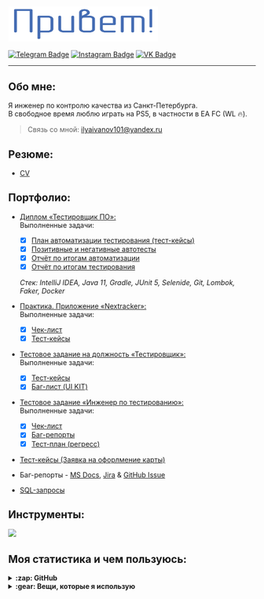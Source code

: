 <div id="header" align="left">
  <img src="https://github.com/IlyaaIvanovv/IlyaaIvanovv/blob/main/%D0%BF%D1%80%D0%B8%D0%B2%D0%B5%D1%82.png" width="305"/>
</div>

<div align="left">

  [![Telegram Badge](https://img.shields.io/badge/-Telegram-00acee?style=for-the-badge&logo=Telegram&logoColor=white)](https://t.me/ilyaa_ivanov)
  [![Instagram Badge](https://img.shields.io/badge/-Instagram-e4405f?style=for-the-badge&logo=Instagram&logoColor=white)](https://www.instagram.com/ilyaa_ivanov/)
  [![VK Badge](https://img.shields.io/badge/-VK-0e76a8?style=for-the-badge&logo=VK&logoColor=white)](https://vk.com/ilyusha_ivanov)

</div>

---

## Обо мне:

Я инженер по контролю качества из Санкт-Петербурга.\
В свободное время люблю играть на PS5, в частности в EA FC (WL 🔥).

> Связь со мной: ilyaivanov101@yandex.ru

## Резюме:

- [CV](https://drive.google.com/file/d/17skKBwDh-QcnRh_rAMSmF7AWcTZb-9qh/view?usp=sharing) 

## Портфолио:

- [Диплом «Тестировщик ПО»:](https://github.com/IlyaaIvanovv/QA_Diploma)  
  Выполненные задачи:
  - [x] [План автоматизации тестирования (тест-кейсы)](https://github.com/IlyaaIvanovv/QA_Diploma/blob/main/docs/Plan.md)
  - [x] [Позитивные и негативные автотесты](https://github.com/IlyaaIvanovv/QA_Diploma/blob/main/src/test/java/tests/PaymentCardTest.java)
  - [x] [Отчёт по итогам автоматизации](https://github.com/IlyaaIvanovv/QA_Diploma/blob/main/docs/Summary.md)
  - [x] [Отчёт по итогам тестирования](https://github.com/IlyaaIvanovv/QA_Diploma/blob/main/docs/Report.md)

  *Стек: IntelliJ IDEA, Java 11, Gradle, JUnit 5, Selenide, Git, Lombok, Faker, Docker*

- [Практика. Приложение «Nextracker»:](https://github.com/IlyaaIvanovv/test_Nextracker)  
  Выполненные задачи:
  - [x] [Чек-лист](https://docs.google.com/spreadsheets/d/1_rxMS_CCZkjJJMMTdE0iDz9bs7Y3Oi0BrELTLst2uDY/edit#gid=0)
  - [x] [Тест-кейсы](https://docs.google.com/spreadsheets/d/1_rxMS_CCZkjJJMMTdE0iDz9bs7Y3Oi0BrELTLst2uDY/edit#gid=1657628960)

- [Тестовое задание на должность «Тестировщик»:](https://docs.google.com/document/d/12K6deYPNG4Vwplhde_voStMDqqA7S3lp7ZhkmqwnEHQ/edit)  
  Выполненные задачи:
  - [x] [Тест-кейсы](https://docs.google.com/spreadsheets/d/1Xuw5aeZvj1WhS7DnlMi8h0WIwgid5zLHNWAfdgNUn-I/edit#gid=1269048450)
  - [x] [Баг-лист (UI KIT)](https://docs.google.com/spreadsheets/d/1Xuw5aeZvj1WhS7DnlMi8h0WIwgid5zLHNWAfdgNUn-I/edit#gid=1388596427)

- [Тестовое задание «Инженер по тестированию»:](https://paper.dropbox.com/doc/landing-and-cloud-SgCnOIIhJoRBBoReY8aQT)  
  Выполненные задачи:
  - [x] [Чек-лист](https://docs.google.com/spreadsheets/d/1iUBxp0yH3mpjrlxhCGrQoho_U-14Eq7_vFcgIKfw4uw/edit#gid=0)
  - [x] [Баг-репорты](https://docs.google.com/spreadsheets/d/1iUBxp0yH3mpjrlxhCGrQoho_U-14Eq7_vFcgIKfw4uw/edit#gid=1932857045)
  - [x] [Тест-план (регресс)](https://docs.google.com/spreadsheets/d/1iUBxp0yH3mpjrlxhCGrQoho_U-14Eq7_vFcgIKfw4uw/edit#gid=162564987)

- [Тест-кейсы (Заявка на офорлмение карты)](https://docs.google.com/spreadsheets/d/1CE8braN-PlUBuMGEs6aZpfByMVoBHvRQQI3sWMUI37U/edit?usp=sharing)

- Баг-репорты - [MS Docs](https://docs.google.com/document/d/1KAkpQBk05amOCgItaJ6OYFoAFQ9zxbHLGzm_Ao8tbZ4/edit?usp=sharing), [Jira](https://docs.google.com/document/d/1HUvJFv-DSn1wjchnkTysNqGSoXmzqy1qqae3uJampKA/edit?usp=sharing) & [GitHub Issue](https://github.com/IlyaaIvanovv/QA_Diploma/issues)
  
- [SQL-запросы](https://github.com/IlyaaIvanovv/SQL)

## Инструменты:

<p align="left">
  <a href="#">
    <img src="https://simpleskill.icons.workers.dev/svg?i=mysql,postgresql,html5,css3,intellijidea,notion,postman,git,gitlab,visualstudiocode,jira,testrail,docker"/>
  </a>
</p>

## Моя статистика и чем пользуюсь:

<details>
<br />
  <summary><b>:zap: GitHub</b></summary>
    <div id="github" align="center">
      <a>
      <img src="http://github-profile-summary-cards.vercel.app/api/cards/profile-details?username=IlyaaIvanovv&theme=vue" width="763"/>
      </a>
      <img src="https://github-readme-stats.vercel.app/api?username=IlyaaIvanovv&theme=graywhite&show_icons=true&hide_border=false&count_private=true" width="400"/>
      </a>
      <img src="https://github-readme-stats.vercel.app/api/top-langs/?username=IlyaaIvanovv&theme=graywhite&show_icons=true&hide_border=false&layout=compact" width="358"/>
    </div>
</details>

<details>
<br />
  <summary><b>:gear: Вещи, которые я использую</b></summary>
  	<ul>
  	    <li><b>ОС:</b> MacOS 14 Sonoma</li>
	    <li><b>Ноутбук: </b> MacBook Pro M1</li>
  	    <li><b>Браузер: </b>Google Chrome</li>
	    <li><b>Терминал: </b> ZSH: Oh My Zsh</li>
	    <li><b>Редактор кода:</b> Visual Studio Code</li>
 	    <li><b>Другие инструменты:</b> IDEA, Git, Postman</li>
	</ul>
</details>
